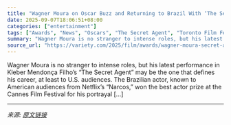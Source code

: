 ```yaml
---
title: "Wagner Moura on Oscar Buzz and Returning to Brazil With ‘The Secret Agent’: ‘It Was Liberating to Act in Portuguese Again’"
date: 2025-09-07T18:06:51+08:00
categories: ["entertainment"]
tags: ["Awards", "News", "Oscars", "The Secret Agent", "Toronto Film Festival", "Wagner Moura"]
summary: "Wagner Moura is no stranger to intense roles, but his latest performance in Kleber Mendonça Filho’s “The Secret Agent” may be the one that defines his career, at least to U.S. audiences. The Brazilian"
source_url: "https://variety.com/2025/film/awards/wagner-moura-secret-agent-latino-oscars-1236510851/"
---
```


Wagner Moura is no stranger to intense roles, but his latest performance in Kleber Mendonça Filho’s “The Secret Agent” may be the one that defines his career, at least to U.S. audiences. The Brazilian actor, known to American audiences from Netflix’s “Narcos,” won the best actor prize at the Cannes Film Festival for his portrayal [&#8230;]

---

*来源: [原文链接](https://variety.com/2025/film/awards/wagner-moura-secret-agent-latino-oscars-1236510851/)*
